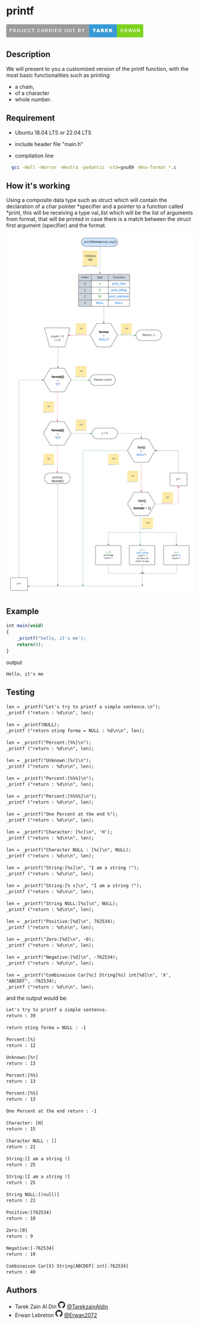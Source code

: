 #  printf

<img src ="https://github.com/TarekzainAldin/holbertonschool-printf/blob/main/img/badge.png">

## Description

 We will present to you a customized version of the printf function, with the most basic functionalities such as printing:
- a chain,
- of a character
- whole number.


## Requirement

 - Ubuntu 18.04 LTS or 22.04 LTS

 - include header file "main.h"

 - compilation line




```bash
  gcc -Wall -Werror -Wextra -pedantic -std=gnu89 -Wno-format *.c

```

## How it's working

Using a composite data type such as struct which will contain the declaration of a char pointer *specifier and a pointer to a function called *print, this will be receiving a type val_list which will be the list of arguments from format, that will be printed in case there is a match between the struct first argument (specifier) and the format.


<img src ="https://github.com/TarekzainAldin/holbertonschool-printf/blob/main/img/Printf.png">


## Example

```javascript
int main(void)
{
    _printf("hello, it's me');
    return(0);
}
```
output
```
Hello, it's me
```
## Testing
```
len = _printf("Let's try to printf a simple sentence.\n");
_printf ("return : %d\n\n", len);

len = _printf(NULL);
_printf ("return sting forma = NULL : %d\n\n", len);

len = _printf("Percent:[%%]\n");
_printf ("return : %d\n\n", len);

len = _printf("Unknown:[%r]\n");
_printf ("return : %d\n\n", len);

len = _printf("Percent:[%%%]\n");
_printf ("return : %d\n\n", len);

len = _printf("Percent:[%%%%]\n");
_printf ("return : %d\n\n", len);

len = _printf("One Percent at the end %");
_printf ("return : %d\n\n", len);

len = _printf("Character: [%c]\n", 'H');
_printf ("return : %d\n\n", len);

len = _printf("Character NULL : [%c]\n", NULL);
_printf ("return : %d\n\n", len);

len = _printf("String:[%s]\n", "I am a string !");
_printf ("return : %d\n\n", len);

len = _printf("String:[% s]\n", "I am a string !");
_printf ("return : %d\n\n", len);

len = _printf("String NULL:[%s]\n", NULL);
_printf ("return : %d\n\n", len);

len = _printf("Positive:[%d]\n", 762534);
_printf ("return : %d\n\n", len);

len = _printf("Zero:[%d]\n", -0);
_printf ("return : %d\n\n", len);

len = _printf("Negative:[%d]\n", -762534);
_printf ("return : %d\n\n", len);

len = _printf("Combinaison Car[%c] String[%s] int[%d]\n", 'X', "ABCDEF", -762534);
_printf ("return : %d\n\n", len);
```
and the output would be:
```
Let's try to printf a simple sentence.
return : 39

return sting forma = NULL : -1

Percent:[%]
return : 12

Unknown:[%r]
return : 13

Percent:[%%]
return : 13

Percent:[%%]
return : 13

One Percent at the end return : -1

Character: [H]
return : 15

Character NULL : []
return : 21

String:[I am a string !]
return : 25

String:[I am a string !]
return : 25

String NULL:[(null)]
return : 21

Positive:[762534]
return : 18

Zero:[0]
return : 9

Negative:[-762534]
return : 19

Combinaison Car[X] String[ABCDEF] int[-762534]
return : 49
```
## Authors

- Tarek Zain Al Din <img src ="https://github.com/TarekzainAldin/holbertonschool-printf/blob/main/img/github-mark.png" height= "20" width= "20"> [@TarekzainAldin](https://github.com/TarekzainAldin)
- Erwan Lebreton <img src ="https://github.com/TarekzainAldin/holbertonschool-printf/blob/main/img/github-mark.png" height= "20" width= "20"> [@Erwan2072](https://github.com/Erwan2072)